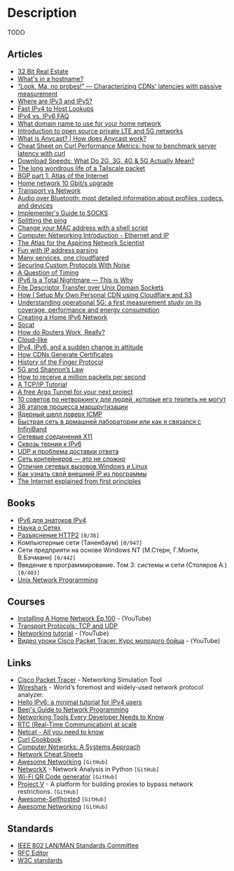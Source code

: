 # Description

TODO


## Articles

- [32 Bit Real Estate](https://fly.io/blog/32-bit-real-estate/)
- [What's in a hostname?](https://www.netmeister.org/blog/hostnames.html)
- [“Look, Ma, no probes!” — Characterizing CDNs’ latencies with passive measurement](https://blog.cloudflare.com/cdn-latency-passive-measurement/)
- [Where are IPv3 and IPv5?](https://wander.science/articles/ip-version/)
- [Fast IPv4 to Host Lookups](https://tech.marksblogg.com/fast-ip-to-hostname-clickhouse-postgresql.html)
- [IPv4 vs. IPv6 FAQ](https://tailscale.com/kb/1134/ipv6-faq/)
- [What domain name to use for your home network](https://www.ctrl.blog/entry/homenet-domain-name.html)
- [Introduction to open source private LTE and 5G networks](https://ubuntu.com/blog/introduction-to-open-source-private-lte-and-5g-networks)
- [What is Anycast? | How does Anycast work?](https://www.cloudflare.com/learning/cdn/glossary/anycast-network/)
- [Cheat Sheet on Curl Performance Metrics: how to benchmark server latency with curl](https://speedtestdemon.com/a-guide-to-curls-performance-metrics-how-to-analyze-a-speed-test-result/)
- [Download Speeds: What Do 2G, 3G, 4G & 5G Actually Mean?](https://kenstechtips.com/index.php/download-speeds-2g-3g-and-4g-actual-meaning)
- [The long wondrous life of a Tailscale packet](https://tailscale.com/blog/2021-05-life-of-a-packet/)
- [BGP part 1: Atlas of the Internet](https://www.samovergre.com/2021/05/25/bgp-part-1-atlas-of-the-internet/)
- [Home network 10 Gbit/s upgrade](https://michael.stapelberg.ch/posts/2021-05-16-home-network-fiber-10-gbits-upgrade/)
- [Transport vs Network](https://github.com/positive-security/send-my)
- [Audio over Bluetooth: most detailed information about profiles, codecs, and devices](https://habr.com/ru/post/456182/)
- [Implementer's Guide to SOCKS](https://cookie.engineer/weblog/articles/implementers-guide-to-socks.html)
- [Splitting the ping](https://blog.benjojo.co.uk/post/ping-with-loss-latency-split)
- [Change your MAC address with a shell script](https://josh.works/shell-script-basics-change-mac-address)
- [Computer Networking Introduction - Ethernet and IP](https://iximiuz.com/en/posts/computer-networking-101/)
- [The Atlas for the Aspiring Network Scientist](https://arxiv.org/abs/2101.00863)
- [Fun with IP address parsing](https://blog.dave.tf/post/ip-addr-parsing/)
- [Many services, one cloudflared](https://blog.cloudflare.com/many-services-one-cloudflared/)
- [Securing Custom Protocols With Noise](https://grund.me/posts/securing-custom-protocols-with-noise/)
- [A Question of Timing](https://blog.cloudflare.com/a-question-of-timing/)
- [IPv6 Is a Total Nightmare — This is Why](https://teknikaldomain.me/post/ipv6-is-a-total-nightmare/)
- [File Descriptor Transfer over Unix Domain Sockets](https://copyconstruct.medium.com/file-descriptor-transfer-over-unix-domain-sockets-dcbbf5b3b6ec)
- [How I Setup My Own Personal CDN using Cloudflare and S3](https://joel.net/how-i-setup-my-own-personal-cdn-using-cloudflare-and-s3)
- [Understanding operational 5G: a first measurement study on its coverage, performance and energy consumption](https://blog.acolyer.org/2020/10/05/understanding-operational-5g/)
- [Creating a Home IPv6 Network](https://blog.hansenpartnership.com/creating-a-home-ipv6-network/)
- [Socat](https://copyconstruct.medium.com/socat-29453e9fc8a6)
- [How do Routers Work, Really?](https://kamila.is/teaching/how-routers-work/)
- [Cloud-like](https://cmacr.ae/post/2020-08-10-cloud-like-infra-at-home-part-1/)
- [IPv4, IPv6, and a sudden change in attitude](https://apenwarr.ca/log/20200708)
- [How CDNs Generate Certificates](https://fly.io/blog/how-cdns-generate-certificates/)
- [History of the Finger Protocol](http://www.rajivshah.com/Case_Studies/Finger/Finger.htm)
- [5G and Shannon’s Law](https://www.waveform.com/blogs/main/5g-and-shannons-law)
- [How to receive a million packets per second](https://blog.cloudflare.com/how-to-receive-a-million-packets/)
- [A TCP/IP Tutorial](https://datatracker.ietf.org/doc/html/rfc1180)
- [A free Argo Tunnel for your next project](https://blog.cloudflare.com/a-free-argo-tunnel-for-your-next-project/)
- [10 советов по нетворкингу для людей, которые его терпеть не могут](https://habr.com/ru/company/abbyy/blog/258419/)
- [36 этапов процесса маршрутизации](https://habr.com/ru/post/83047/)
- [Ядерный шелл поверх ICMP](https://habr.com/ru/company/ruvds/blog/516266/)
- [Быстрая сеть в домашней лаборатории или как я связался с InfiniBand](https://habr.com/ru/post/529906/)
- [Сетевые соединения X11](https://habr.com/ru/company/ruvds/blog/574742/)
- [Сквозь тернии к IPv6](https://habr.com/ru/company/ruvds/blog/582100/)
- [UDP и проблема доставки ответа](https://habr.com/ru/post/146922/)
- [Сеть контейнеров — это не сложно](https://habr.com/ru/company/timeweb/blog/558612/)
- [Отличия сетевых вызовов Windows и Linux](https://habr.com/ru/post/105918/)
- [Как узнать свой внешний IP из программы](https://habr.com/ru/company/emercoin/blog/335458/)
- [The Internet explained from first principles](https://explained-from-first-principles.com/internet/#data-corruption)


## Books

- [IPv6 для знатоков IPv4](https://sites.google.com/site/yartikhiy/home/ipv6book)
- [Наука о Сетях](http://networksciencebook.com)
- [Разъяснение HTTP2](https://github.com/vlet/http2-explained/blob/master/http2.ru.pdf?raw=true) `[0/36]`
- Компьютерные сети (Таненбаум) `[0/947]`
- Сети предприяти на основе Windows NT (М.Стерн, Г.Монти, В.Бэчманн) `[0/442]`
- Введение в программирование. Том 3: системы и сети (Столяров А.)`[0/403]`
- [Unix Network Programming](https://www.goodreads.com/book/show/26850562-unix-network-programming)


## Courses

- [Installing A Home Network Ep.100](https://youtu.be/zC_naXcfTIE) - (YouTube)
- [Transport Protocols: TCP and UDP](https://youtu.be/37AFBZv4_6Y)
- [Networking tutorial](https://youtube.com/playlist?list=PLowKtXNTBypH19whXTVoG3oKSuOcw_XeW) - (YouTube)
- [Видео уроки Cisco Packet Tracer. Курс молодого бойца](https://youtube.com/playlist?list=PLd0epXmveHePxXIZWgDA0npyIkMO3gpmp) - (YouTube)


## Links

- [Cisco Packet Tracer](https://www.netacad.com/courses/packet-tracer) - Networking Simulation Tool
- [Wireshark](https://www.wireshark.org/) - World’s foremost and widely-used network protocol analyzer.
- [Hello IPv6: a minimal tutorial for IPv4 users](https://metebalci.com/blog/hello-ipv6/)
- [Beej's Guide to Network Programming](https://beej.us/guide/bgnet/html/)
- [Networking Tools Every Developer Needs to Know](https://martinheinz.dev/blog/38)
- [RTC (Real-Time Communication) at scale](http://www.horatiulazu.ca/blog/coop/2020/05/02/rt-calling.html)
- [Netcat - All you need to know](https://blog.ikuamike.io/posts/2021/netcat/)
- [Curl Cookbook](https://catonmat.net/cookbooks/curl)
- [Computer Networks: A Systems Approach](https://book.systemsapproach.org/)
- [Network Cheat Sheets](https://cheatography.com/tag/network/)
- [Awesome Networking](https://github.com/clowwindy/Awesome-Networking) `[GitHub]`
- [NetworkX](https://github.com/networkx/networkx) -  Network Analysis in Python `[GitHub]`
- [Wi-Fi QR Code generator](https://github.com/reugn/wifiqr) `[GitHub]`
- [Project V](https://github.com/v2fly/v2ray-core) -  A platform for building proxies to bypass network restrictions. `[GitHub]`
- [Awesome-Selfhosted](https://github.com/awesome-selfhosted/awesome-selfhosted) `[GitHub]`
- [Awesome Networking](https://github.com/clowwindy/Awesome-Networking) `[GitHub]`


## Standards

- [IEEE 802 LAN/MAN Standards Committee](https://www.ieee802.org/)
- [RFC Editor](https://www.rfc-editor.org/)
- [W3C standards](https://www.w3.org/standards/)
